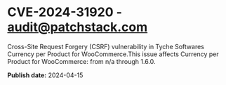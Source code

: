 # CVE-2024-31920 - audit@patchstack.com

Cross-Site Request Forgery (CSRF) vulnerability in Tyche Softwares Currency per Product for WooCommerce.This issue affects Currency per Product for WooCommerce: from n/a through 1.6.0.



**Publish date:** 2024-04-15
